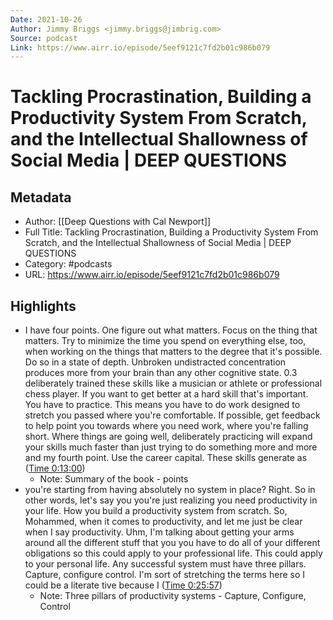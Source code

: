 ```yaml
---
Date: 2021-10-26
Author: Jimmy Briggs <jimmy.briggs@jimbrig.com>
Source: podcast
Link: https://www.airr.io/episode/5eef9121c7fd2b01c986b079
---
```

# Tackling Procrastination, Building a Productivity System From Scratch, and the Intellectual Shallowness of Social Media | DEEP QUESTIONS

## Metadata
- Author: [[Deep Questions with Cal Newport]]
- Full Title: Tackling Procrastination, Building a Productivity System From Scratch, and the Intellectual Shallowness of Social Media | DEEP QUESTIONS
- Category: #podcasts
- URL: https://www.airr.io/episode/5eef9121c7fd2b01c986b079

## Highlights
- I have four points. One figure out what matters. Focus on the thing that matters. Try to minimize the time you spend on everything else, too, when working on the things that matters to the degree that it's possible. Do so in a state of depth. Unbroken undistracted concentration produces more from your brain than any other cognitive state. 0.3 deliberately trained these skills like a musician or athlete or professional chess player. If you want to get better at a hard skill that's important. You have to practice. This means you have to do work designed to stretch you passed where you're comfortable. If possible, get feedback to help point you towards where you need work, where you're falling short. Where things are going well, deliberately practicing will expand your skills much faster than just trying to do something more and more and my fourth point. Use the career capital. These skills generate as ([Time 0:13:00](https://www.airr.io/quote/5fc5325bbb807db3a630a594))
    - Note: Summary of the book - points
- you're starting from having absolutely no system in place? Right. So in other words, let's say you you're just realizing you need productivity in your life. How you build a productivity system from scratch. So, Mohammed, when it comes to productivity, and let me just be clear when I say productivity. Uhm, I'm talking about getting your arms around all the different stuff that you you have to do all of your different obligations so this could apply to your professional life. This could apply to your personal life. Any successful system must have three pillars. Capture, configure control. I'm sort of stretching the terms here so I could be a literate tive because I ([Time 0:25:57](https://www.airr.io/quote/5f37248fa7c7e007a599a886))
    - Note: Three pillars of productivity systems - Capture, Configure, Control
